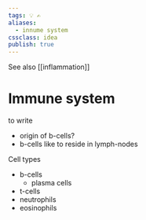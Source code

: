 ```yaml
---
tags: 💡 ✍️
aliases:
  - innume system
cssclass: idea
publish: true
---
```

See also [[inflammation]]

# Immune system

to write
- origin of b-cells?
- b-cells like to reside in lymph-nodes

Cell types
- b-cells
  - plasma cells
- t-cells
- neutrophils
- eosinophils
